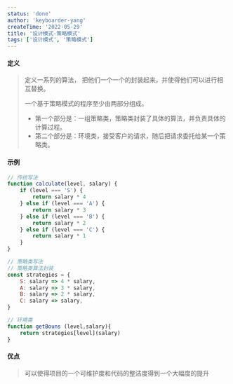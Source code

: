 ```yaml
---
status: 'done'
author: 'keyboarder-yang'
createTime: '2022-05-29'
title: '设计模式-策略模式'
tags: ['设计模式', '策略模式']
---
```


#### 定义

> 定义一系列的算法，  把他们一个一个的封装起来，并使得他们可以进行相互替换。
>
> 一个基于策略模式的程序至少由两部分组成。
>
>  + 第一个部分是：一组策略类，策略类封装了具体的算法，并负责具体的计算过程。
>  + 第二个部分是：环境类，接受客户的请求，随后把请求委托给某一个策略类。

#### 示例

```javascript
// 传统写法
function calculate(level, salary) {
    if (level === 'S') {
        return salary * 4
    } else if (level === 'A') {
        return salary * 3
    } else if (level === 'B') {
        return salary * 2
    } else if (level === 'C') {
        return salary * 1
    }
}

// 策略类写法
// 策略类算法封装
const strategies = {
    S: salary => 4 * salary,
    A: salary => 3 * salary,
    B: salary => 2 * salary,
    C: salary => salary,
}

// 环境类
function getBouns (level,salary){
    return strategies[level](salary)
}
```



#### 优点

> 可以使得项目的一个可维护度和代码的整洁度得到一个大幅度的提升

